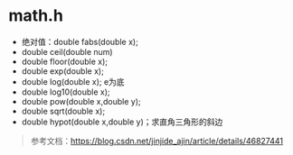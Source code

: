# math.h
* 绝对值：double fabs(double x); 
* double ceil(double num)
* double floor(double x);
* double exp(double x);
* double log(double x); e为底
* double log10(double x);
* double pow(double x,double y);
* double sqrt(double x);
* double hypot(double x,double y)；求直角三角形的斜边
> 参考文档：https://blog.csdn.net/jinjide_ajin/article/details/46827441